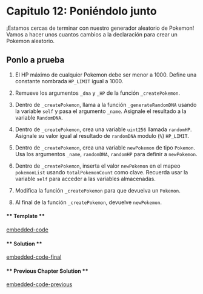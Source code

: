 <!-- Add translation for the following page: https://vyper.fun/#/1/putting_it_together
Do NOT change the code below. The below code runs the code editor -->

# Capitulo 12: Poniéndolo junto

¡Estamos cercas de terminar con nuestro generador aleatorio de Pokemon! Vamos a hacer unos cuantos cambios a la declaración para crear un Pokemon aleatorio.

## Ponlo a prueba

1. El HP máximo de cualquier Pokemon debe ser menor a 1000. Define una constante nombrada `HP_LIMIT` igual a 1000.

2. Remueve los argumentos `_dna` y `_HP` de la función `_createPokemon`.

3. Dentro de `_createPokemon`, llama a la función `_generateRandomDNA` usando la variable `self` y pasa el argumento `_name`. Asignale el resultado a la variable `RandomDNA`.

4. Dentro de `_createPokemon`, crea una variable `uint256` llamada `randomHP`. Asignale su valor igual al resultado de `randomDNA` modulo (`%`) `HP_LIMIT`.

5. Dentro de `_createPokemon`, crea una variable `newPokemon` de tipo `Pokemon`. Usa los argumentos `_name`, `randomDNA`, `randomHP` para definir a `newPokemon`.

6. Dentro de `_createPokemon`, inserta el valor `newPokemon` en el mapeo `pokemonList` usando `totalPokemonCount` como clave. Recuerda usar la variable `self` para acceder a las variables almacenadas.

7. Modifica la función `_createPokemon` para que devuelva un `Pokemon`.

8. Al final de la función `_createPokemon`, devuelve `newPokemon`.

<!-- tabs:start -->

#### ** Template **

[embedded-code](../../assets/1/1.12-template-code.vy ':include :type=code embed-template')

#### ** Solution **

[embedded-code-final](../../assets/1/1.12-finished-code.vy ':include :type=code embed-final')

#### ** Previous Chapter Solution **

[embedded-code-previous](../../assets/1/1.11-finished-code.vy ':include :type=code embed-previous')

<!-- tabs:end -->
